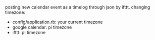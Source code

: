 posting new calendar event as a timelog through json by ifttt.
changing timezone:
- config/application.rb: your current timezone
- google calendar: pi timezone
- ifttt: pi timezone

